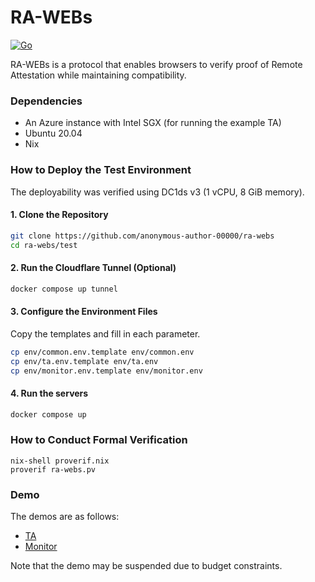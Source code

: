 # RA-WEBs
[![Go](https://github.com/anonymous-author-00000/ra-webs/actions/workflows/go.yml/badge.svg)](https://github.com/anonymous-author-00000/ra-webs/actions/workflows/go.yml)

RA-WEBs is a protocol that enables browsers to verify proof of Remote Attestation while maintaining compatibility.

### Dependencies

- An Azure instance with Intel SGX (for running the example TA)
- Ubuntu 20.04
- Nix

### How to Deploy the Test Environment

The deployability was verified using DC1ds v3 (1 vCPU, 8 GiB memory).

#### 1. Clone the Repository

```bash
git clone https://github.com/anonymous-author-00000/ra-webs
cd ra-webs/test
```

#### 2. Run the Cloudflare Tunnel (Optional)


```sh
docker compose up tunnel
```

#### 3. Configure the Environment Files

Copy the templates and fill in each parameter.

```sh
cp env/common.env.template env/common.env
cp env/ta.env.template env/ta.env
cp env/monitor.env.template env/monitor.env
```


#### 4. Run the servers

```sh
docker compose up
```


### How to Conduct Formal Verification

```
nix-shell proverif.nix
proverif ra-webs.pv
```

### Demo

The demos are as follows:
- [TA](https://ra-webs-demo-2.eastus2.cloudapp.azure.com)
- [Monitor](https://dip-safe-launches-approved.trycloudflare.com/)

Note that the demo may be suspended due to budget constraints.
